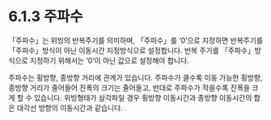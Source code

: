﻿# 6.1.3 주파수

「주파수」는 위빙의 반복주기를 의미하며, 「주파수」를 ‘0’으로 지정하면 반복주기를 「주파수」방식이 아닌 이동시간 지정방식으로 설정합니다. 반복 주기를 「주파수」방식으로 지정하기 위해서는 ‘0’이 아닌 값으로 설정해야 합니다. 

주파수는 횡방향, 종방향 거리에 관계가 있습니다. 주파수가 클수록 이동 가능한 횡방향, 종방향 거리가 줄어들어 진폭의 크기는 줄어들고, 반대로 주파수가 작을수록 진폭을 크게 할 수 있습니다. 위빙형태가 삼각파일 경우 횡방향 이동시간과 종방향 이동시간의 합은 대각선 방향의 이동시간과 같습니다.
 
